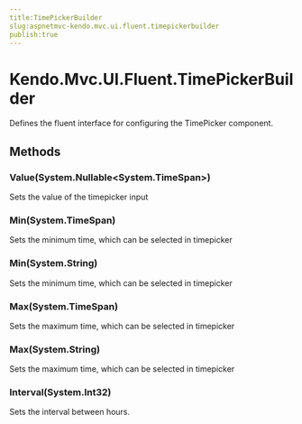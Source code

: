 ```yaml
---
title:TimePickerBuilder
slug:aspnetmvc-kendo.mvc.ui.fluent.timepickerbuilder
publish:true
---
```


# Kendo.Mvc.UI.Fluent.TimePickerBuilder
Defines the fluent interface for configuring the TimePicker component.



## Methods

### Value(System.Nullable\<System.TimeSpan\>)
Sets the value of the timepicker input





### Min(System.TimeSpan)
Sets the minimum time, which can be selected in timepicker





### Min(System.String)
Sets the minimum time, which can be selected in timepicker





### Max(System.TimeSpan)
Sets the maximum time, which can be selected in timepicker





### Max(System.String)
Sets the maximum time, which can be selected in timepicker





### Interval(System.Int32)
Sets the interval between hours.






